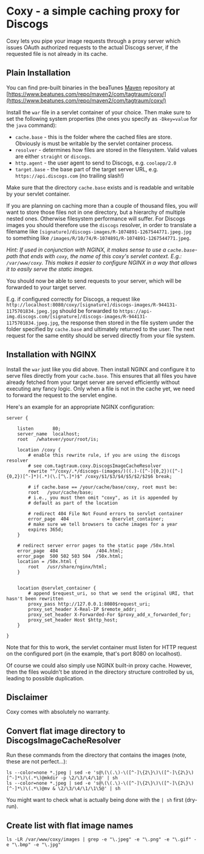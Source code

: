 # Coxy - a simple caching proxy for Discogs

Coxy lets you pipe your image requests through a proxy server which
issues OAuth authorized requests to the actual Discogs server, if
the requested file is not already in its cache.

## Plain Installation

You can find pre-built binaries in the beaTunes [Maven](http://maven.apache.org) repository at
[https://www.beatunes.com/repo/maven2/com/tagtraum/coxy/](https://www.beatunes.com/repo/maven2/com/tagtraum/coxy/)

Install the `war` file in a servlet container of your choice.
Then make sure to set the following system properties (the ones you specify
as `-Dkey=value` for the `java` command):

* `cache.base` - this is the folder where the cached files are store.
Obviously is must be writable by the servlet container process.
* `resolver` - determines how files are stored in the filesystem. Valid values are either `straight` or `discogs`.
* `http.agent` - the user agent to send to Discogs, e.g. `coolapp/2.0`
* `target.base` - the base part of the target server URL, e.g. `https://api.discogs.com` (no trailing slash!)

Make sure that the directory `cache.base` exists and is readable and writable
by your servlet container.

If you are planning on caching more than a couple of thousand files,
you *will* want to store those files not in one directory, but a hierarchy of
multiple nested ones. Otherwise filesystem performance will suffer.
For Discogs images you should therefore use the `discogs` resolver, in order
to translate a filename like `[signature]/discogs-images/R-1074891-1267544771.jpeg.jpg`
to something like `/images/R/10/74/R-1074891/R-1074891-1267544771.jpeg`.

*Hint: If used in conjunction with NGINX, it makes
sense to use a `cache.base`-path that ends with `coxy`, the name of this coxy's
servlet context. E.g.: `/var/www/coxy`.
This makes it easier to configure NGINX in a way that allows it to easily
serve the static images.*

You should now be able to send requests to your server, which will be forwarded
to your target server.

E.g. if configured correctly for Discogs, a request like
`http://localhost:8080/coxy/[signature]/discogs-images/R-944131-1175701834.jpeg.jpg`
should be forwarded to `https://api-img.discogs.com/[signature]/discogs-images/R-944131-1175701834.jpeg.jpg`,
the response then stored in the file system under the folder specified by
`cache.base` and ultimately returned to the user. The next request for the
same entity should be served directly from your file system.

## Installation with NGINX

Install the `war` just like you did above.
Then install NGINX and configure it to serve files directly from your `cache.base`.
This ensures that all files you have already fetched from your target server
are served efficiently without executing any fancy logic.
Only when a file is not in the cache yet, we need to forward the request to
the servlet engine.

Here's an example for an appropriate NGINX configuration:

    server {

        listen       80;
        server_name  localhost;
        root   /whatever/your/root/is;

        location /coxy {
            # enable this rewrite rule, if you are using the discogs resolver
            # see com.tagtraum.coxy.DiscogsImageCacheResolver
            rewrite "^/coxy/.*/discogs-(images/)((.)-([^-]{0,2})([^-]{0,2})[^-]*)(.*)(\.[^\.]*)$" /coxy/$1/$3/$4/$5/$2/$2$6 break;

            # if cache.base == /your/cache/base/coxy, root must be:
            root   /your/cache/base;
            # i.e., you must then omit "coxy", as it is appended by
            # default as part of the location

            # redirect 404 File Not Found errors to servlet container
            error_page  404              = @servlet_container;
            # make sure we tell browsers to cache images for a year
            expires 365d;
        }

        # redirect server error pages to the static page /50x.html
        error_page  404              /404.html;
        error_page  500 502 503 504  /50x.html;
        location = /50x.html {
            root   /usr/share/nginx/html;
        }


        location @servlet_container {
            # append $request_uri, so that we send the original URI, that hasn't been rewritten
            proxy_pass http://127.0.0.1:8080$request_uri;
            proxy_set_header X-Real-IP $remote_addr;
            proxy_set_header X-Forwarded-For $proxy_add_x_forwarded_for;
            proxy_set_header Host $http_host;
        }

    }

Note that for this to work, the servlet container must listen for HTTP request
on the configured port (in the example, that's port 8080 on localhost).

Of course we could also simply use NGINX built-in proxy cache. However, then the files
wouldn't be stored in the directory structure controlled by us, leading to possible
duplication.

## Disclaimer

Coxy comes with absolutely no warranty.

## Convert flat image directory to DiscogsImageCacheResolver

Run these commands from the directory that contains the images (note, these are not perfect...):
 
    ls --color=none *.jpeg | sed -e 's@\(\(.\)-\([^-]\{2\}\)\([^-]\{2\}\)[^-]*\)\(.*\)@mkdir -p \2/\3/\4/\1@' | sh
    ls --color=none *.jpeg | sed -e 's@\(\(.\)-\([^-]\{2\}\)\([^-]\{2\}\)[^-]*\)\(.*\)@mv & \2/\3/\4/\1/\1\5@' | sh

You might want to check what is actually being done with the `| sh` first (dry-run).

## Create list with flat image names
 
    ls -LR /var/www/coxy/images | grep -e "\.jpeg" -e "\.png" -e "\.gif" -e "\.bmp" -e "\.jpg"
